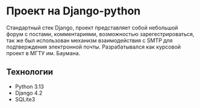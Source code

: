 # Проект на Django-python 

Стандартный стек Django, проект представляет собой небольшой форум с постами, комментариями, возможностью зарегестрироваться, 
так же был использован механизм взаимодействия с SMTP для подтверждения электронной почты. Разрабатывался как курсовой проект 
в МГТУ им. Баумана.

## Технологии 
- Python 3.13
- Django 4.2
- SQLite3

